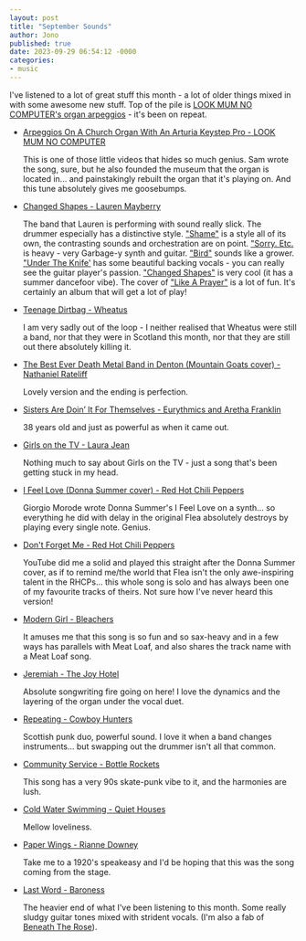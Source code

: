 ```yaml
---
layout: post
title: "September Sounds"
author: Jono
published: true
date: 2023-09-29 06:54:12 -0000
categories: 
- music
---
```


I've listened to a lot of great stuff this month - a lot of older things mixed in with some awesome new stuff. Top of the pile is [LOOK MUM NO COMPUTER's organ arpeggios](https://www.youtube.com/watch?v=oHUl6R8jRJ0) - it's been on repeat. 


* [Arpeggios On A Church Organ With An Arturia Keystep Pro - LOOK MUM NO COMPUTER](https://www.youtube.com/watch?v=oHUl6R8jRJ0)

	 This is one of those little videos that hides so much genius. Sam wrote the song, sure, but he also founded the museum that the organ is located in... and painstakingly rebuilt the organ that it's playing on. And this tune absolutely gives me goosebumps. 


* [Changed Shapes - Lauren Mayberry](https://www.youtube.com/watch?v=5SRNQKwXTyU)

	 The band that Lauren is performing with sound really slick. The drummer especially has a distinctive style. ["Shame"](https://www.youtube.com/watch?v=-13RcQmzSKo) is a style all of its own, the contrasting sounds and orchestration are on point. ["Sorry. Etc.](https://www.youtube.com/watch?v=qzWT7c7xUzg) is heavy - very Garbage-y synth and guitar. ["Bird"](https://www.youtube.com/watch?v=IBpnfm33U4I) sounds like a grower. ["Under The Knife'](https://www.youtube.com/watch?v=sLETj2q_KIs) has some beautiful backing vocals - you can really see the guitar player's passion. ["Changed Shapes"](https://www.youtube.com/watch?v=5SRNQKwXTyU) is very cool (it has a summer dancefoor vibe). The cover of ["Like A Prayer"](https://www.youtube.com/watch?v=sNVKwbv0TMg) is a lot of fun. It's certainly an album that will get a lot of play!


* [Teenage Dirtbag - Wheatus](https://www.youtube.com/watch?v=ZvIzmTiYoPo&list=WL&index=7)

	 I am very sadly out of the loop - I neither realised that Wheatus were still a band, nor that they were in Scotland this month, nor that they are still out there absolutely killing it. 


* [The Best Ever Death Metal Band in Denton (Mountain Goats cover) - Nathaniel Rateliff](https://www.youtube.com/watch?v=liDWkgZ7-EU&t=16s)

	 Lovely version and the ending is perfection. 


* [Sisters Are Doin’ It For Themselves - Eurythmics and Aretha Franklin](https://www.youtube.com/watch?v=drGx7JkFSp4)

	 38 years old and just as powerful as when it came out.


* [Girls on the TV - Laura Jean](https://www.youtube.com/watch?v=Pu5wM9EsW7Q)

	 Nothing much to say about Girls on the TV - just a song that's been getting stuck in my head. 


* [I Feel Love (Donna Summer cover) - Red Hot Chili Peppers](https://www.youtube.com/watch?v=fquIYIVp6bk)

	 Giorgio Morode wrote Donna Summer's I Feel Love on a synth... so everything he did with delay in the original Flea absolutely destroys by playing every single note. Genius. 


* [Don't Forget Me - Red Hot Chili Peppers](https://www.youtube.com/watch?v=fV9IJVoFR_Q)

	 YouTube did me a solid and played this straight after the Donna Summer cover, as if to remind me/the world that Flea isn't the only awe-inspiring talent in the RHCPs... this whole song is solo and has always been one of my favourite tracks of theirs. Not sure how I've never heard this version!


* [Modern Girl - Bleachers](https://www.youtube.com/watch?v=6HbrymTIbyg)

	 It amuses me that this song is so fun and so sax-heavy and in a few ways has parallels with Meat Loaf, and also shares the track name with a Meat Loaf song. 


* [Jeremiah - The Joy Hotel](https://youtu.be/Mdw2QYv7Llw?si=5DQmBVRaqQoEqjIS&t=574)

	 Absolute songwriting fire going on here! I love the dynamics and the layering of the organ under the vocal duet. 


* [Repeating - Cowboy Hunters](https://www.youtube.com/watch?v=fWa8wLe_6XI)

	 Scottish punk duo, powerful sound. I love it when a band changes instruments... but swapping out the drummer isn't all that common. 


* [Community Service - Bottle Rockets](https://www.youtube.com/watch?v=hiDwFq7t_D0)

	 This song has a very 90s skate-punk vibe to it, and the harmonies are lush. 


* [Cold Water Swimming - Quiet Houses](https://www.youtube.com/watch?v=ya52IyM5-1s)

	 Mellow loveliness. 


* [Paper Wings - Rianne Downey](https://www.youtube.com/watch?v=TxqF3mefOXQ)

	 Take me to a 1920's speakeasy and I'd be hoping that this was the song coming from the stage. 


* [Last Word - Baroness](https://www.youtube.com/watch?v=T7vROjNY9Gk)

	 The heavier end of what I've been listening to this month. Some really sludgy guitar tones mixed with strident vocals. (I'm also a fab of [Beneath The Rose](https://www.youtube.com/watch?v=TxBGFgqOvaU)). 


